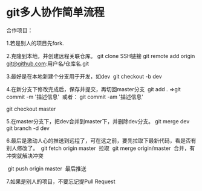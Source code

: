 # git多人协作简单流程


合作项目：

1.若是别人的项目先fork.

2.克隆到本地，并创建远程关联仓库。
 git clone SSH链接
 git remote add origin git@github.com:用户名/仓库名.git

3.最好是在本地新建个分支用于开发，如dev
  git checkout -b dev
  
4.在新分支下修改完成后，保存并提交，再切回master分支
  git add .  =>git commit -m '描述信息'
  或者： git commit -am '描述信息'
  
  git checkout master
  
5.在master分支下，把dev合并到master下，并删除dev分支。
  git merge dev
  git branch -d dev
  
6.最后是激动人心的推送到远程了，可在这之前，要先拉取下最新代码，看是否有别人修改了。
  git fetch origin master  拉取
  git merge origin/master  合并，有冲突就解决冲突
  
  git push origin master  最后推送
  
7.如果是别人的项目，不要忘记提Pull Request
  
